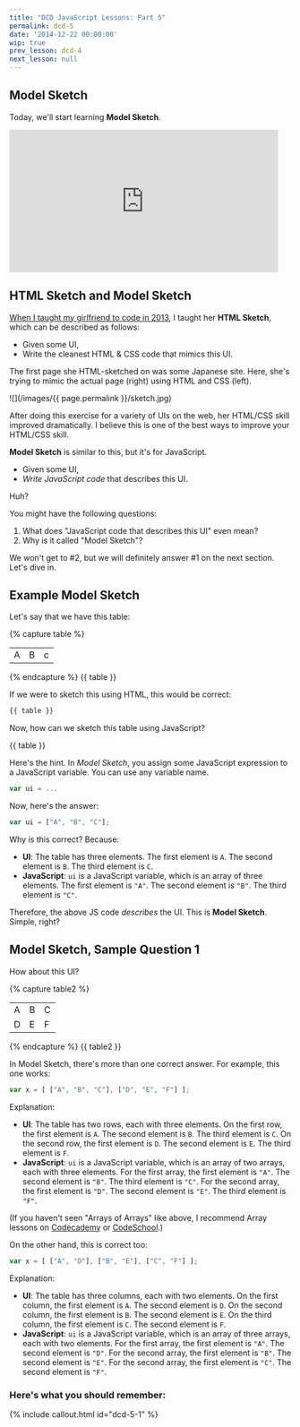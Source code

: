 ```yaml
---
title: "DCD JavaScript Lessons: Part 5"
permalink: dcd-5
date: '2014-12-22 00:00:00'
wip: true
prev_lesson: dcd-4
next_lesson: null
---
```


## Model Sketch

Today, we'll start learning **Model Sketch**.

<iframe src="http://giphy.com/embed/7h9hpK2U6k1vW?html5=true" width="480" height="255" frameBorder="0" webkitAllowFullScreen mozallowfullscreen allowFullScreen></iframe>

## HTML Sketch and Model Sketch

[When I taught my girlfriend to code in 2013](https://medium.com/@chibicode/teaching-someone-to-code-is-partly-a-hardware-problem-fe6a2067d770), I taught her **HTML Sketch**, which can be described as follows:

- Given some UI,
- Write the cleanest HTML & CSS code that mimics this UI.

The first page she HTML-sketched on was some Japanese site. Here, she's trying to mimic the actual page (right) using HTML and CSS (left).

![](/images/{{ page.permalink }}/sketch.jpg)

After doing this exercise for a variety of UIs on the web, her HTML/CSS skill improved dramatically. I believe this is one of the best ways to improve your HTML/CSS skill.

**Model Sketch** is similar to this, but it's for JavaScript.

- Given some UI,
- *Write JavaScript code* that describes this UI.

Huh?

<i class="twa twa-5x twa-confused"></i>

You might have the following questions:

1. What does "JavaScript code that describes this UI" even mean?
2. Why is it called "Model Sketch"?

We won't get to #2, but we will definitely answer #1 on the next section. Let's dive in.

## Example Model Sketch

Let's say that we have this table:

{% capture table %}
<table>
  <tr>
    <td>A</td>
    <td>B</td>
    <td>c</td>
  </tr>
</table>
{% endcapture %}
{{ table }}

If we were to sketch this using HTML, this would be correct:

```html
{{ table }}
```

Now, how can we sketch this table using JavaScript?

{{ table }}

Here's the hint. In *Model Sketch*, you assign some JavaScript expression to a JavaScript variable. You can use any variable name.

```js
var ui = ...
```

Now, here's the answer:

```js
var ui = ["A", "B", "C"];
```

Why is this correct? Because:

- **UI**: The table has three elements. The first element is `A`. The second element is `B`. The third element is `C`.
- **JavaScript**: `ui` is a JavaScript variable, which is an array of three elements. The first element is `"A"`. The second element is `"B"`. The third element is `"C"`.

Therefore, the above JS code *describes* the UI. This is **Model Sketch**. Simple, right?

## Model Sketch, Sample Question 1

How about this UI?

{% capture table2 %}
<table>
  <tr>
    <td>
      A
    </td>
    <td>
      B
    </td>
    <td>
      C
    </td>
  </tr>
  <tr>
    <td>
      D
    </td>
    <td>
      E
    </td>
    <td>
      F
    </td>
  </tr>
</table>
{% endcapture %}
{{ table2 }}

In Model Sketch, there's more than one correct answer. For example, this one works:

```js
var x = [ ["A", "B", "C"], ["D", "E", "F"] ];
```

Explanation:

- **UI**: The table has two rows, each with three elements. On the first row, the first element is `A`. The second element is `B`. The third element is `C`. On the second row, the first element is `D`. The second element is `E`. The third element is `F`.
- **JavaScript**: `ui` is a JavaScript variable, which is an array of two arrays, each with three elements. For the first array, the first element is `"A"`. The second element is `"B"`. The third element is `"C"`. For the second array, the first element is `"D"`. The second element is `"E"`. The third element is `"F"`.

(If you haven't seen "Arrays of Arrays" like above, I recommend Array lessons on [Codecademy](http://www.codecademy.com/courses/working-with-indexed-associate-and-multi-dimensional-arrays/0/1) or [CodeSchool](https://www.codeschool.com/courses/javascript-road-trip-part-2).)

On the other hand, this is correct too:

```js
var x = [ ["A", "D"], ["B", "E"], ["C", "F"] ];
```

Explanation:

- **UI**: The table has three columns, each with two elements. On the first column, the first element is `A`. The second element is `D`. On the second column, the first element is `B`. The second element is `E`. On the third column, the first element is `C`. The second element is `F`.
- **JavaScript**: `ui` is a JavaScript variable, which is an array of three arrays, each with two elements. For the first array, the first element is `"A"`. The second element is `"D"`. For the second array, the first element is `"B"`. The second element is `"E"`. For the second array, the first element is `"C"`. The second element is `"F"`.

### Here's what you should remember:

{% include callout.html id="dcd-5-1" %}
